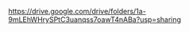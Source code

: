 <!-- @format -->

https://drive.google.com/drive/folders/1a-9mLEhWHrySPtC3uanqss7oawT4nABa?usp=sharing
